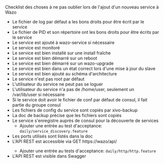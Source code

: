 Checklist des choses à ne pas oublier lors de l'ajout d'un nouveau service à Wazo

- Le fichier de log par défaut a les bons droits pour être écrit par le service
- Le fichier de PID et son répertoire ont les bons droits pour être écrits par le service
- Le service est ajouté à wazo-service si nécessaire
- Le service est monitoré
- Le service est bien installé sur une install fraîche
- Le service est bien démarré sur un reboot
- Le service est bien démarré sur un wazo-upgrade
- Le service est bien dans un état correct lors d'une mise à jour du slave
- Le service est bien ajouté au schéma d'architecture
- Le service n'est pas root par défaut
- L'utilisateur du service ne peut pas se loguer
- L'utilisateur du service n'a pas de /home/user, seulement un /var/lib/user si nécessaire
- Si le service doit avoir le fichier de conf par défaut de consul, il fait partie du groupe consul
- Les fichiers de config du service sont copiés par xivo-backup
- La doc de backup précise que les fichiers sont copiés
- Le service s'enregistre auprès de consul pour la découverte de services 
  - Ajouter une entrée au test d'acceptance: `daily/service_discovery.feature`
- Les ports utilisés sont listés dans la doc
- L'API REST est accessible via GET https://wazo/api/<service>
  - Ajouter une entrée au tests d'acceptance: `daily/http/http.feature`
- L'API REST est visible dans Swagger

